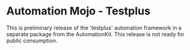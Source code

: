 # Automation Mojo - Testplus 
This is preliminary release of the 'testplus' automation framework in a separate package from
the AutomationKit.  This release is not ready for public consumption.

